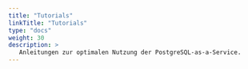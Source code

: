 ```yaml
---
title: "Tutorials"
linkTitle: "Tutorials"
type: "docs"
weight: 30
description: >
   Anleitungen zur optimalen Nutzung der PostgreSQL-as-a-Service.
---
```

